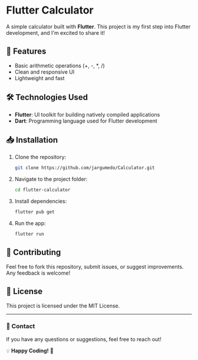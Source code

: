 # Flutter Calculator

A simple calculator built with **Flutter**. This project is my first step into Flutter development, and I'm excited to share it!

## 🚀 Features
- Basic arithmetic operations (+, -, *, /)
- Clean and responsive UI
- Lightweight and fast


## 🛠️ Technologies Used
- **Flutter**: UI toolkit for building natively compiled applications
- **Dart**: Programming language used for Flutter development

## 📥 Installation
1. Clone the repository:
   ```sh
   git clone https://github.com/jargumedo/Calculator.git
   ```
2. Navigate to the project folder:
   ```sh
   cd flutter-calculator
   ```
3. Install dependencies:
   ```sh
   flutter pub get
   ```
4. Run the app:
   ```sh
   flutter run
   ```

## 🤝 Contributing
Feel free to fork this repository, submit issues, or suggest improvements. Any feedback is welcome!

## 📜 License
This project is licensed under the MIT License.

---

### 📩 Contact
If you have any questions or suggestions, feel free to reach out!

💡 **Happy Coding!** 🚀

